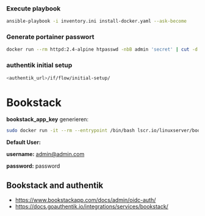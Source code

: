 ### Execute playbook

```bash
ansible-playbook -i inventory.ini install-docker.yaml --ask-become
```

### Generate portainer passwort

```bash
docker run --rm httpd:2.4-alpine htpasswd -nbB admin 'secret' | cut -d ":" -f 2
```

### authentik initial setup

```bash
<authentik_url>/if/flow/initial-setup/
```

# Bookstack

**bookstack_app_key** generieren: 

```bash
sudo docker run -it --rm --entrypoint /bin/bash lscr.io/linuxserver/bookstack:latest appkey
```

**Default User:**

**username:** admin@admin.com

**password:** password

## Bookstack and authentik

- https://www.bookstackapp.com/docs/admin/oidc-auth/
- https://docs.goauthentik.io/integrations/services/bookstack/